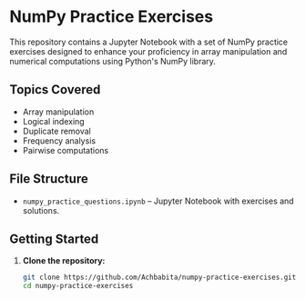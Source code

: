 #  NumPy Practice Exercises

This repository contains a Jupyter Notebook with a set of NumPy practice exercises designed to enhance your proficiency in array manipulation and numerical computations using Python's NumPy library.

##  Topics Covered

- Array manipulation
- Logical indexing
- Duplicate removal
- Frequency analysis
- Pairwise computations

##  File Structure

- `numpy_practice_questions.ipynb` – Jupyter Notebook with exercises and solutions.

##  Getting Started

1. **Clone the repository:**

   ```bash
   git clone https://github.com/Achbabita/numpy-practice-exercises.git
   cd numpy-practice-exercises
